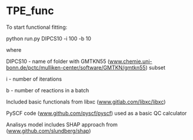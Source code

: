 # TPE_func

To start functional fitting:

python run.py DIPCS10 -i 100 -b 10

where

DIPCS10 - name of folder with GMTKN55 (www.chemie.uni-bonn.de/pctc/mulliken-center/software/GMTKN/gmtkn55) subset

i - number of iterations

b - number of reactions in a batch


Included basic functionals from libxc (www.gitlab.com/libxc/libxc)

PySCF code (www.github.com/pyscf/pyscf) used as a basic QC calculator

Analisys model includes SHAP approach from (www.github.com/slundberg/shap)
